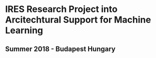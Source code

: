 # IRES Research Project into Arcitechtural Support for Machine Learning
## Summer 2018 - Budapest Hungary
